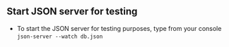 ## Start JSON server for testing

- To start the JSON server for testing purposes, type from your console `json-server --watch db.json`
